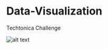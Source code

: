 # Data-Visualization
Techtonica Challenge

![alt text](file:///Users/tsl_1/Desktop/Techtonica-Projects/data-visualization/Screen%20Shot%202018-03-20%20at%205.34.46%20PM.png)
